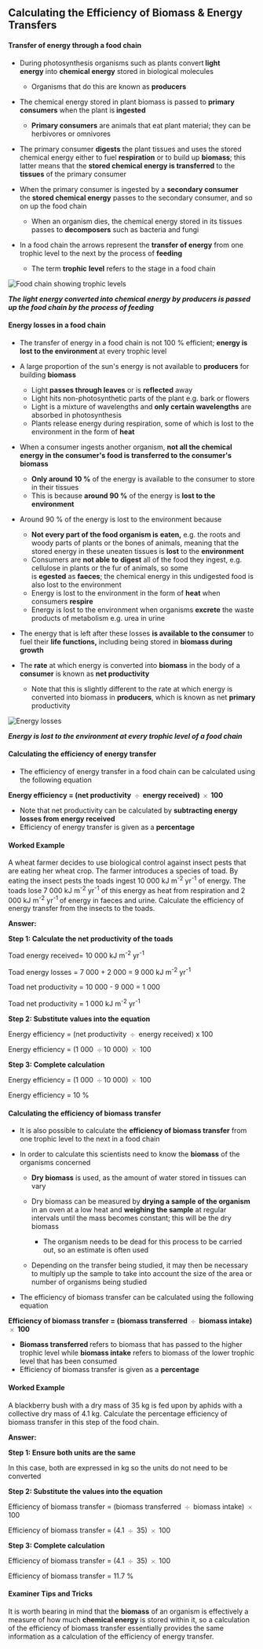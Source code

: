 Calculating the Efficiency of Biomass & Energy Transfers
--------------------------------------------------------

#### Transfer of energy through a food chain

* During photosynthesis organisms such as plants convert<b> light energy</b> into <b>chemical energy</b> stored in biological molecules

  + Organisms that do this are known as <b>producers </b>
* The chemical energy stored in plant biomass is passed to <b>primary consumers</b> when the plant is<b> ingested</b>

  + <b>Primary consumers</b> are animals that eat plant material; they can be herbivores or omnivores
* The primary consumer <b>digests</b> the plant tissues and uses the stored chemical energy either to fuel <b>respiration</b> or to build up <b>biomass</b>; this latter means that the <b>stored chemical energy is transferred</b> to the <b>tissues</b> of the primary consumer
* When the primary consumer is ingested by a <b>secondary consumer</b> the <b>stored chemical energy</b> passes to the secondary consumer, and so on up the food chain

  + When an organism dies, the chemical energy stored in its tissues passes to <b>decomposers</b> such as bacteria and fungi
* In a food chain the arrows represent the <b>transfer of energy</b> from one trophic level to the next by the process of <b>feeding</b>

  + The term <b>trophic</b> <b>level</b> refers to the stage in a food chain

![Food chain showing trophic levels](Food-chain-showing-trophic-levels.png)

<i><b>The light energy converted into chemical energy by producers is passed up the food chain by the process of feeding</b></i>

#### Energy losses in a food chain

* The transfer of energy in a food chain is not 100 % efficient; <b>energy is lost to the environment </b>at every trophic level
* A large proportion of the sun's energy is not available to <b>producers</b> for building <b>biomass</b>

  + Light <b>passes through leaves</b> or is <b>reflected</b> away
  + Light hits non-photosynthetic parts of the plant e.g. bark or flowers
  + Light is a mixture of wavelengths and <b>only certain wavelengths</b> are absorbed in photosynthesis
  + Plants release energy during respiration, some of which is lost to the environment in the form of <b>heat </b>
* When a consumer ingests another organism, <b>not all the chemical energy in the consumer's food is transferred to the consumer's biomass</b>

  + <b>Only around 10 %</b> of the energy is available to the consumer to store in their tissues
  + This is because <b>around 90 %</b> of the energy is <b>lost to the environment</b>
* Around 90 % of the energy is lost to the environment because

  + <b>Not every part of the food organism is</b> <b>eaten,</b> e.g. the roots and woody parts of plants or the bones of animals, meaning that the stored energy in these uneaten tissues is <b>lost</b> to the <b>environment</b>
  + Consumers are <b>not able</b> <b>to</b> <b>digest</b> all of the food they ingest, e.g. cellulose in plants or the fur of animals, so some is <b>egested</b> as <b>faeces</b>; the chemical energy in this undigested food is also lost to the environment
  + Energy is lost to the environment in the form of <b>heat</b> when consumers <b>respire</b>
  + Energy is lost to the environment when organisms <b>excrete</b> the waste products of metabolism e.g. urea in urine
* The energy that is left after these losses <b>is available to the consumer</b> to fuel their <b>life functions, </b>including being stored in <b>biomass during growth</b>
* The<b> rate</b> at which energy is converted into <b>biomass</b> in the body of a <b>consumer</b> is known as <b>net productivity</b>

  + Note that this is slightly different to the rate at which energy is converted into biomass in <b>producers</b>, which is known as net <b>primary</b> productivity

![Energy losses](Energy-losses.png)

<i><b>Energy is lost to the environment at every trophic level of a food chain</b></i>

#### Calculating the efficiency of energy transfer

* The efficiency of energy transfer in a food chain can be calculated using the following equation

<b>Energy efficiency = (net productivity </b><math><semantics><mo>÷</mo><annotation>{"language":"en","fontFamily":"Times New Roman","fontSize":"18"}</annotation></semantics></math><b> energy received) </b><math><semantics><mo>×</mo><annotation>{"language":"en","fontFamily":"Times New Roman","fontSize":"18"}</annotation></semantics></math><b> 100</b>

* Note that net productivity can be calculated by <b>subtracting energy losses from energy received</b>
* Efficiency of energy transfer is given as a <b>percentage </b>

#### Worked Example

A wheat farmer decides to use biological control against insect pests that are eating her wheat crop. The farmer introduces a species of toad. By eating the insect pests the toads ingest 10 000 kJ m<sup>-2</sup> yr<sup>-1</sup> of energy. The toads lose 7 000 kJ m<sup>-2</sup> yr<sup>-1</sup> of this energy as heat from respiration and 2 000 kJ m<sup>-2</sup> yr<sup>-1 </sup>of energy in faeces and urine. Calculate the efficiency of energy transfer from the insects to the toads.  
  
<b>Answer:</b>  
  
<b>Step 1: Calculate the net productivity of the toads</b>

Toad energy received= 10 000 kJ m<sup>-2</sup> yr<sup>-1</sup>

Toad energy losses = 7 000 + 2 000 = 9 000 kJ m<sup>-2</sup> yr<sup>-1</sup>

Toad net productivity = 10 000 - 9 000 = 1 000

Toad net productivity = 1 000 kJ m<sup>-2</sup> yr<sup>-1</sup>

<b>Step 2: Substitute values into the equation</b>

Energy efficiency = (net productivity <math><semantics><mo>÷</mo><annotation>{"language":"en","fontFamily":"Times New Roman","fontSize":"18"}</annotation></semantics></math> energy received) x 100

Energy efficiency = (1 000 <math><semantics><mo>÷</mo><annotation>{"language":"en","fontFamily":"Times New Roman","fontSize":"18"}</annotation></semantics></math>10 000) <math><semantics><mo>×</mo><annotation>{"language":"en","fontFamily":"Times New Roman","fontSize":"18"}</annotation></semantics></math> 100

<b>Step 3: Complete calculation</b>

Energy efficiency = (1 000 <math><semantics><mo>÷</mo><annotation>{"language":"en","fontFamily":"Times New Roman","fontSize":"18"}</annotation></semantics></math>10 000) <math><semantics><mo>×</mo><annotation>{"language":"en","fontFamily":"Times New Roman","fontSize":"18"}</annotation></semantics></math> 100

Energy efficiency = 10 %

#### Calculating the efficiency of biomass transfer

* It is also possible to calculate the <b>efficiency of biomass transfer</b> from one trophic level to the next in a food chain
* In order to calculate this scientists need to know the <b>biomass</b> of the organisms concerned

  + <b>Dry biomass</b> is used, as the amount of water stored in tissues can vary
  + Dry biomass can be measured by <b>drying a sample</b> <b>of the organism</b> in an oven at a low heat and <b>weighing the sample</b> at regular intervals until the mass becomes constant; this will be the dry biomass

    - The organism needs to be dead for this process to be carried out, so an estimate is often used
  + Depending on the transfer being studied, it may then be necessary to multiply up the sample to take into account the size of the area or number of organisms being studied
* The efficiency of biomass transfer can be calculated using the following equation

<b>Efficiency of biomass transfer = (biomass transferred </b><math><semantics><mo>÷</mo><annotation>{"language":"en","fontFamily":"Times New Roman","fontSize":"18"}</annotation></semantics></math><b> biomass intake) </b><math><semantics><mo>×</mo><annotation>{"language":"en","fontFamily":"Times New Roman","fontSize":"18"}</annotation></semantics></math><b> 100</b>

* <b>Biomass transferred </b>refers to biomass that has passed to the higher trophic level while <b>biomass intake</b> refers to biomass of the lower trophic level that has been consumed
* Efficiency of biomass transfer is given as a <b>percentage </b>

#### Worked Example

A blackberry bush with a dry mass of 35 kg is fed upon by aphids with a collective dry mass of 4.1 kg. Calculate the percentage efficiency of biomass transfer in this step of the food chain.  
  
<b>Answer:</b>  
  
<b>Step 1: Ensure both units are the same</b>

In this case, both are expressed in kg so the units do not need to be converted

<b>Step 2: Substitute the values into the equation</b>

Efficiency of biomass transfer = (biomass transferred <math><semantics><mo>÷</mo><annotation>{"language":"en","fontFamily":"Times New Roman","fontSize":"18"}</annotation></semantics></math> biomass intake) <math><semantics><mo>×</mo><annotation>{"language":"en","fontFamily":"Times New Roman","fontSize":"18"}</annotation></semantics></math> 100

Efficiency of biomass transfer = (4.1 <math><semantics><mo>÷</mo><annotation>{"language":"en","fontFamily":"Times New Roman","fontSize":"18"}</annotation></semantics></math> 35) <math><semantics><mo>×</mo><annotation>{"language":"en","fontFamily":"Times New Roman","fontSize":"18"}</annotation></semantics></math> 100

<b>Step 3: Complete calculation</b>

Efficiency of biomass transfer = (4.1 <math><semantics><mo>÷</mo><annotation>{"language":"en","fontFamily":"Times New Roman","fontSize":"18"}</annotation></semantics></math> 35) <math><semantics><mo>×</mo><annotation>{"language":"en","fontFamily":"Times New Roman","fontSize":"18"}</annotation></semantics></math> 100

Efficiency of biomass transfer = 11.7 %

#### Examiner Tips and Tricks

It is worth bearing in mind that the <b>biomass</b> of an organism is effectively a measure of how much <b>chemical energy</b> is stored within it, so a calculation of the efficiency of biomass transfer essentially provides the same information as a calculation of the efficiency of energy transfer.